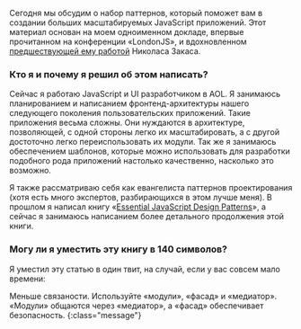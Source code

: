 Сегодня мы обсудим о набор паттернов, который поможет вам в создании 
больших масштабируемых JavaScript приложений. Этот материал основан на моем
одноименном докладе, впервые прочитанном на конференции «LondonJS», и
вдохновленном [предшествующей ему работой][1] Николаса Закаса.

### Кто я и почему я решил об этом написать?

Сейчас я работаю JavaScript и UI разработчиком в AOL. Я занимаюсь планированием
и написанием фронтенд-архитектуры нашего следующего поколения пользовательских 
приложений. Такие приложения весьма сложны. Они нуждаются в архитектуре, позволяющей, 
с одной стороны легко их масштабировать, а с другой достоточно легко переиспользовать 
их модули. Так же я занимаюсь обеспечением шаблонов, которые можно использовать для 
разработки подобного рода приложений настолько качественно, насколько это возможно.

Я также рассматриваю себя как евангелиста паттернов проектирования (хотя есть много 
экспертов, разбирающихся в этом лучше меня). В прошлом я написал книгу 
«[Essential JavaScript Design Patterns][2]», а сейчас я занимаюсь написанием более 
детального продолжения этой книги.


### Могу ли я уместить эту книгу в 140 символов?

Я уместил эту статью в один твит, на случай, если у вас совсем мало времени:

Меньше связаности. Используйте «модули», «фасад» и «медиатор». «Модули»
общаются через «медиатор», а «фасад» обеспечивает безопасность.
{:class="message"}


[1]: http://yuilibrary.com/theater/nicholas-zakas/zakas-architecture/
[2]: http://addyosmani.com/resources/essentialjsdesignpatterns/book/
